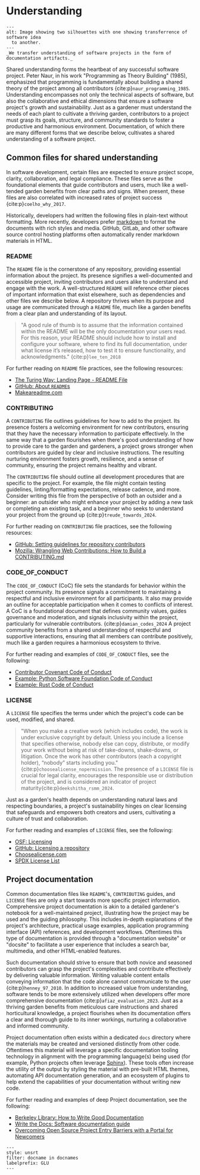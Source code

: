 # Understanding

```{figure} ../assets/garden-lattice-understanding-transfer.png
---
alt: Image showing two silhouettes with one showing transferrence of software idea
  to another.
---
_We transfer understanding of software projects in the form of documentation artifacts._
```

Shared understanding forms the heartbeat of any successful software project.
Peter Naur, in his work "Programming as Theory Building" (1985), emphasized that programming is fundamentally about building a shared theory of the project among all contributors {cite:p}`naur_programming_1985`.
Understanding encompasses not only the technical aspects of software, but also the collaborative and ethical dimensions that ensure a software project's growth and sustainability.
Just as a gardener must understand the needs of each plant to cultivate a thriving garden, contributors to a project must grasp its goals, structure, and community standards to foster a productive and harmonious environment.
Documentation, of which there are many different forms that we describe below, cultivates a shared understanding of a software project.

## Common files for shared understanding

In software development, certain files are expected to ensure project scope, clarity, collaboration, and legal compliance.
These files serve as the foundational elements that guide contributors and users, much like a well-tended garden benefits from clear paths and signs.
When present, these files are also correlated with increased rates of project success {cite:p}`coelho_why_2017`.

Historically, developers had written the following files in plain-text without formatting.
More recently, developers prefer [markdown](https://en.wikipedia.org/wiki/Markdown) to format the documents with rich styles and media.
GitHub, GitLab, and other software source control hosting platforms often automatically render markdown materials in HTML.

### README

The `README` file is the cornerstone of any repository, providing essential information about the project.
Its presence signifies a well-documented and accessible project, inviting contributors and users alike to understand and engage with the work.
A well-structured `README` will reference other pieces of important information that exist elsewhere, such as dependencies and other files we describe below.
A repository thrives when its purpose and usage are communicated through a `README` file, much like a garden benefits from a clear plan and understanding of its layout.

> "A good rule of thumb is to assume that the information contained within the README will be the only documentation your users read.
> For this reason, your README should include how to install and configure your software, where to find its full documentation, under what license it’s released, how to test it to ensure functionality, and acknowledgments." {cite:p}`lee_ten_2018`

For further reading on `README` file practices, see the following resources:

- [The Turing Way: Landing Page - README File](https://book.the-turing-way.org/project-design/project-repo/project-repo-readme.html)
- [GitHub: About `README`s](https://docs.github.com/en/repositories/managing-your-repositorys-settings-and-features/customizing-your-repository/about-readmes)
- [Makeareadme.com](https://www.makeareadme.com/)

### CONTRIBUTING

A `CONTRIBUTING` file outlines guidelines for how to add to the project.
Its presence fosters a welcoming environment for new contributors, ensuring that they have the necessary information to participate effectively.
In the same way that a garden flourishes when there's good understanding of how to provide care to the garden and gardeners, a project grows stronger when contributors are guided by clear and inclusive instructions.
The resulting nurturing environment fosters growth, resilience, and a sense of community, ensuring the project remains healthy and vibrant.

The `CONTRIBUTING` file should outline all development procedures that are specific to the project.
For example, the file might contain testing guidelines, linting/formatting expectations, release cadence, and more.
Consider writing this file from the perspective of both an outsider and a beginner: an outsider who might enhance your project by adding a new task or completing an existing task, and a beginner who seeks to understand your project from the ground up {cite:p}`treude_towards_2024`.

For further reading on `CONTRIBUTING` file practices, see the following resources:

- [GitHub: Setting guidelines for repository contributors](https://docs.github.com/en/communities/setting-up-your-project-for-healthy-contributions/setting-guidelines-for-repository-contributors)
- [Mozilla: Wrangling Web Contributions: How to Build a CONTRIBUTING.md](https://mozillascience.github.io/working-open-workshop/contributing/)

### CODE_OF_CONDUCT

The `CODE_OF_CONDUCT` (CoC) file sets the standards for behavior within the project community.
Its presence signals a commitment to maintaining a respectful and inclusive environment for all participants.
It also may provide an outline for acceptable participation when it comes to conflicts of interest.
A CoC is a foundational document that defines community values, guides governance and moderation, and signals inclusivity within the project, particularly for vulnerable contributors. {cite:p}`damian_codes_2024`
A project community benefits from a shared understanding of respectful and supportive interactions, ensuring that all members can contribute positively, much like a garden requires a harmonious ecosystem to thrive.

For further reading and examples of `CODE_OF_CONDUCT` files, see the following:

- [Contributor Covenant Code of Conduct](https://www.contributor-covenant.org/)
- [Example: Python Software Foundation Code of Conduct](https://policies.python.org/python.org/code-of-conduct/)
- [Example: Rust Code of Conduct](https://www.rust-lang.org/policies/code-of-conduct)

### LICENSE

A `LICENSE` file specifies the terms under which the project's code can be used, modified, and shared.

> "When you make a creative work (which includes code), the work is under exclusive copyright by default. Unless you include a license that specifies otherwise, nobody else can copy, distribute, or modify your work without being at risk of take-downs, shake-downs, or litigation. Once the work has other contributors (each a copyright holder), “nobody” starts including you." {cite:p}`choosealicense_nopermission`.
> The presence of a `LICENSE` file is crucial for legal clarity, encourages the responsible use or distribution of the project, and is considered an indicator of project maturity{cite:p}`deekshitha_rsmm_2024`.

Just as a garden's health depends on understanding natural laws and respecting boundaries, a project's sustainability hinges on clear licensing that safeguards and empowers both creators and users, cultivating a culture of trust and collaboration.

For further reading and examples of `LICENSE` files, see the following:

- [OSF: Licensing](https://help.osf.io/article/148-licensing)
- [GitHub: Licensing a repository](https://docs.github.com/en/repositories/managing-your-repositorys-settings-and-features/customizing-your-repository/licensing-a-repository)
- [Choosealicense.com](https://choosealicense.com/)
- [SPDX License List](https://spdx.org/licenses/)

## Project documentation

Common documentation files like `README`'s, `CONTRIBUTING` guides, and `LICENSE` files are only a start towards more specific project information.
Comprehensive project documentation is akin to a detailed gardener's notebook for a well-maintained project, illustrating how the project may be used and the guiding philosophy.
This includes in-depth explanations of the project's architecture, practical usage examples, application programming interface (API) references, and development workflows.
Oftentimes this type of documentation is provided through a "documentation website" or "docsite" to facilitate a user experience that includes a search bar, multimedia, and other HTML-enabled features.

Such documentation should strive to ensure that both novice and seasoned contributors can grasp the project's complexities and contribute effectively by delivering valuable information.
Writing valuable content entails conveying information that the code alone cannot communicate to the user {cite:p}`henney_97_2010`.
In addition to increased value from understanding, software tends to be more extensively utilized when developers offer more comprehensive documentation {cite:p}`afiaz_evaluation_2023`.
Just as a thriving garden benefits from meticulous care instructions and shared horticultural knowledge, a project flourishes when its documentation offers a clear and thorough guide to its inner workings, nurturing a collaborative and informed community.

Project documentation often exists within a dedicated `docs` directory where the materials may be created and versioned distinctly from other code.
Oftentimes this material will leverage a specific documentation tooling technology in alignment with the programming language(s) being used (for example, Python projects often leverage [Sphinx](https://www.sphinx-doc.org/en/master/)).
These tools often increase the utility of the output by styling the material with pre-built HTML themes, automating API documentation generation, and an ecosystem of plugins to help extend the capabilities of your documentation without writing new code.

For further reading and examples of deep Project documentation, see the following:

- [Berkeley Library: How to Write Good Documentation](https://guides.lib.berkeley.edu/how-to-write-good-documentation)
- [Write the Docs: Software documentation guide](https://www.writethedocs.org/guide/)
- [Overcoming Open Source Project Entry Barriers with a Portal for Newcomers](https://dl.acm.org/doi/10.1145/2884781.2884806)

```{bibliography}
---
style: unsrt
filter: docname in docnames
labelprefix: GLU
---
```
